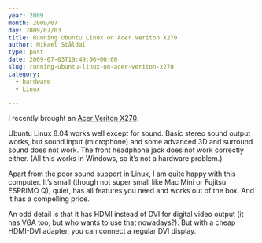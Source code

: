 ```yaml
---
year: 2009
month: 2009/07
day: 2009/07/03
title: Running Ubuntu Linux on Acer Veriton X270
author: Mikael Ståldal
type: post
date: 2009-07-03T19:49:06+00:00
slug: running-ubuntu-linux-on-acer-veriton-x270
category:
  - hardware
  - Linux

---
```

I recently brought an [Acer Veriton X270][1].

Ubuntu Linux 8.04 works well except for sound. Basic stereo sound output works, but sound input (microphone) and some advanced 3D and surround sound does not work. The front headphone jack does not work correctly either. (All this works in Windows, so it&#8217;s not a hardware problem.)

Apart from the poor sound support in Linux, I am quite happy with this computer. It&#8217;s small (though not super small like Mac Mini or Fujitsu ESPRIMO Q), quiet, has all features you need and works out of the box. And it has a compelling price.

An odd detail is that it has HDMI instead of DVI for digital video output (it has VGA too, but who wants to use that nowadays?). But with a cheap HDMI-DVI adapter, you can connect a regular DVI display.

 [1]: http://www.acer.co.uk/acer/product.do?link=oln85e.redirect&changedAlts=&CRC=600100215#wrAjaxHistory=0